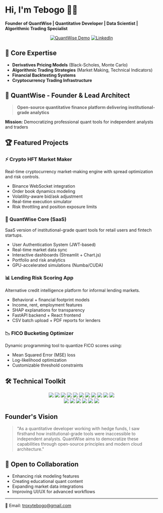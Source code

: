 # Hi, I'm Tebogo 👨‍💻  
**Founder of QuantWise | Quantitative Developer | Data Scientist | Algorithmic Trading Specialist**

<div align="center">
  
[![QuantWise Demo](https://img.shields.io/badge/🚀_QuantWise_Beta-Live_Demo-4facfe?style=flat&logo=streamlit)](https://quantwise.streamlit.app)
[![LinkedIn](https://img.shields.io/badge/LinkedIn-Connect-0077B5?logo=linkedin&style=flat)](www.linkedin.com/in/tebogo-july)


</div>

## 🔭 Core Expertise
- **Derivatives Pricing Models** (Black-Scholes, Monte Carlo)
- **Algorithmic Trading Strategies** (Market Making, Technical Indicators)
- **Financial Backtesting Systems**
- **Cryptocurrency Trading Infrastructure**

## 🚀 QuantWise - Founder & Lead Architect
> **Open-source quantitative finance platform delivering institutional-grade analytics**

**Mission:** Democratizing professional quant tools for independent analysts and traders  

## 🏆 Featured Projects

### ⚡ Crypto HFT Market Maker
Real-time cryptocurrency market-making engine with spread optimization and risk controls.

- Binance WebSocket integration  
- Order book dynamics modeling  
- Volatility-aware bid/ask adjustment  
- Real-time execution simulator  
- Risk throttling and position exposure limits  

### 💼 QuantWise Core (SaaS)
SaaS version of institutional-grade quant tools for retail users and fintech startups.

- User Authentication System (JWT-based)  
- Real-time market data sync  
- Interactive dashboards (Streamlit + Chart.js)  
- Portfolio and risk analytics  
- GPU-accelerated simulations (Numba/CUDA)  

### 📊 Lending Risk Scoring App
Alternative credit intelligence platform for informal lending markets.

- Behavioral + financial footprint models  
- Income, rent, employment features  
- SHAP explanations for transparency  
- FastAPI backend + React frontend  
- CSV batch upload + PDF reports for lenders  

### 📉 FICO Bucketing Optimizer
Dynamic programming tool to quantize FICO scores using:

- Mean Squared Error (MSE) loss  
- Log-likelihood optimization  
- Customizable threshold constraints

## 🛠️ Technical Toolkit

<p align="center">
  <img src="https://img.shields.io/badge/Python-Expert-3776AB?logo=python&logoColor=white" />
  <img src="https://img.shields.io/badge/FastAPI-009688?logo=fastapi&logoColor=white" />
  <img src="https://img.shields.io/badge/Streamlit-FF4B4B?logo=streamlit&logoColor=white" />
  <img src="https://img.shields.io/badge/React-61DAFB?logo=react&logoColor=black" />
  <img src="https://img.shields.io/badge/Chart.js-F5788D?logo=chart.js&logoColor=white" />
  <img src="https://img.shields.io/badge/CUDA-GPU-76B900?logo=nvidia&logoColor=white" />
  <img src="https://img.shields.io/badge/Numba-00A3E0?logo=python&logoColor=white" />
  <img src="https://img.shields.io/badge/CVXPY-8C1C13?logo=python&logoColor=white" />
  <img src="https://img.shields.io/badge/SQL-4479A1?logo=postgresql&logoColor=white" />
  <img src="https://img.shields.io/badge/Docker-2496ED?logo=docker&logoColor=white" />
  <img src="https://img.shields.io/badge/AWS-232F3E?logo=amazon-aws&logoColor=white" />
  <br>
  <img src="https://img.shields.io/badge/NumPy-013243?logo=numpy&logoColor=white" />
  <img src="https://img.shields.io/badge/Pandas-150458?logo=pandas&logoColor=white" />
  <img src="https://img.shields.io/badge/Scikit--Learn-F7931E?logo=scikit-learn&logoColor=white" />
  <img src="https://img.shields.io/badge/Matplotlib-11557C?logo=matplotlib&logoColor=white" />
  <img src="https://img.shields.io/badge/Seaborn-16A085?logo=python&logoColor=white" />
  <img src="https://img.shields.io/badge/SHAP-FF5733?logo=python&logoColor=white" />
</p>

## Founder's Vision
> "As a quantitative developer working with hedge funds, I saw firsthand how institutional-grade tools were inaccessible to independent analysts. QuantWise aims to democratize these capabilities through open-source principles and modern cloud architecture."

## 💬 Open to Collaboration

- Enhancing risk modeling features  
- Creating educational quant content  
- Expanding market data integrations  
- Improving UI/UX for advanced workflows  

---

📩 Email: troxytebogo@gmail.com 
